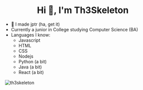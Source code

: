 <h1 align="center">Hi 👋, I'm Th3Skeleton</h1>

- 🔭 I made jptr (ha, get it)
- Currently a junior in College studying Computer Science (BA)
- Languages I know:
  - Javascript
  - HTML
  - CSS
  - Nodejs
  - Python (a bit)
  - Java (a bit)
  - React (a bit)

<p>&nbsp;<img align="center" src="https://github-readme-stats.vercel.app/api?username=Th3Skeleton&show_icons=true&locale=en" alt="th3skeleton" /></p>
